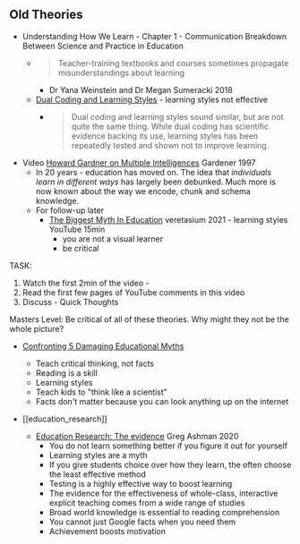 Old Theories
------------

* Understanding How We Learn - Chapter 1 - Communication Breakdown Between Science and Practice in Education
    * > Teacher-training textbooks and courses sometimes propagate misunderstandings about learning
        * Dr Yana Weinstein and Dr Megan Sumeracki 2018
    * [Dual Coding and Learning Styles](https://www.learningscientists.org/blog/2019/6/6-1) - learning styles not effective
        * > Dual coding and learning styles sound similar, but are not quite the same thing. 
            > While dual coding has scientific evidence backing its use, 
            > learning styles has been repeatedly tested and shown not to improve learning.
* Video [Howard Gardner on Multiple Intelligences](https://www.youtube.com/watch?v=iYgO8jZTFuQ) Gardener 1997
    * In 20 years - education has moved on. The idea that _individuals learn in different ways_ has largely been debunked. Much more is now known about the way we encode, chunk and schema knowledge.
    * For follow-up later
        * [The Biggest Myth In Education](https://www.youtube.com/watch?v=rhgwIhB58PA) veretasium 2021 - learning styles YouTube 15min
            * you are not a visual learner
            * be critical

TASK: 
1. Watch the first 2min of the video - 
2. Read the first few pages of YouTube comments in this video
3. Discuss - Quick Thoughts

Masters Level: Be critical of all of these theories. Why might they not be the whole picture?


* [Confronting 5 Damaging Educational Myths](https://thechalkboardreview.com/latest/confronting-5-damaging-educational-myths)
    * Teach critical thinking, not facts
    * Reading is a skill
    * Learning styles
    * Teach kids to "think like a scientist"
    * Facts don't matter because you can look anything up on the internet

* [[education_research]]
    * [Education Research: The evidence](https://gregashman.wordpress.com/2020/11/13/education-research-the-evidence/) Greg Ashman 2020
        * You do not learn something better if you figure it out for yourself
        * Learning styles are a myth
        * If you give students choice over how they learn, the often choose the least effective method
        * Testing is a highly effective way to boost learning
        * The evidence for the effectiveness of whole-class, interactive explicit teaching comes from a wide range of studies
        * Broad world knowledge is essential to reading comprehension
        * You cannot just Google facts when you need them
        * Achievement boosts motivation
